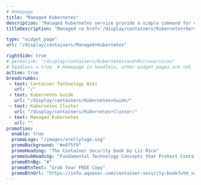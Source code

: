 ```yaml
---
# Homepage
title: "Managed Kubernetes"
description: "Managed Kubernetes service provide a simple command for creating an entire Kubernetes cluster. This includes the provisioning of machines, installation of Kubernetes, and forming of a cluster. All this is done automatically behind the scenes. All the major cloud providers, AWS, Google, Azure, and IBM Cloud, currently provide managed Kubernetes services. This page gathers a detailed comparison of Managed Kubernetes platforms."
titleDescription: "Managed <a href='/display/containers/Kubernetes+Services+101'>Kubernetes service</a> provide a simple command for creating an entire Kubernetes cluster. This includes the provisioning of machines, installation of Kubernetes, and forming of a cluster. All this is done automatically behind the scenes. All the major cloud providers, AWS, Google, Azure, and IBM Cloud, currently provide managed <a href='/display/containers/Kubernetes+as+a+Service'> Kubernetes services</a>. This page gathers a detailed comparison of Managed <a href='/display/containers/Working+with+Kubernetes+Dashboard'>Kubernetes </a> platforms." 

type: "widget_page"
url: "/display/containers/Managed+Kubernetes" 

rightSide: true 
# permalink: "/display/containers/Kubernetes+and+Microservices"
# headless = true  # Homepage is headless, other widget pages are not.
active: true
breadcrumbs:
 - text: Container Technology Wiki
   url: "/"
 - text: Kubernetes Guide
   url: "/display/containers/Kubernetes+Guide/"
 - text: Kubernetes Cluster
   url: "/display/containers/Kubernetes+Cluster/"
 - text: Managed Kubernetes
   url: ""
promotion:
  enable: true
  promoLogo: "/images/orellylogo.svg"
  promoBackground: "#e8f5f9"
  promoHeading: "The Container Security book by Liz Rice"
  promoSubHeading: "Fundamental Technology Concepts that Protect Containerized Applications"
  promoBtnBg: "#"
  promoBtnText: "Grab Your FREE Copy"
  promoBtnUrl: "https://info.aquasec.com/container-security-book?utm_source=wiki"
---
```


